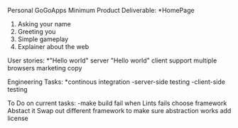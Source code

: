Personal GoGoApps
Minimum Product Deliverable:
*HomePage
1. Asking your name
2. Greeting you
3. Simple gameplay
4. Explainer about the web

User stories:
*"Hello world" server
"Hello world" client
support multiple browsers
marketing copy

Engineering Tasks:
*continous integration
-server-side testing
-client-side testing

To Do  on current tasks:
-make build fail when Lints fails
choose framework
Abstact it
Swap out different framework to make sure abstraction works
add license